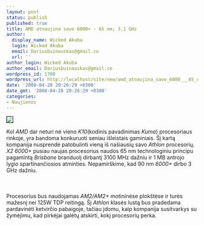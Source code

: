 ```yaml
---
layout: post
status: publish
published: true
title: AMD atnaujina savo 6000+ - 65 nm; 3,1 GHz
author:
  display_name: Wicked Akuba
  login: Wicked Akuba
  email: Dariusbuinauskas@gmail.co
  url: ''
author_login: Wicked Akuba
author_email: Dariusbuinauskas@gmail.co
wordpress_id: 1708
wordpress_url: http://localhost/site/new/amd_atnaujina_savo_6000___65_nm_3_1_ghz/
date: '2008-04-28 20:26:29 +0300'
date_gmt: '2008-04-28 20:26:29 +0300'
categories:
- Naujienos
---
```

<div class="imgright"><img src="http://www.technews.lt/upl/Failai/athlon64_6000+_cpu_s.jpg" border="1"></div>
<p>Kol <i>AMD</i> dar neturi nė vieno <i>K10</i>(kodinis pavadinimas <i>Kuma</i>) procesoriaus rinkoje, yra bandoma konkuruoti seniau išleistais gaminiais. Šį kartą kompanija nusprendė patobulinti vieną iš našiausių  savo <i>Athlon</i> procesorių. <i>X2 6000+</i> pusiau naujas procesorius naudos 65 nm technologiniu principu pagamintą <i>Brisbane</i> branduolį dirbantį 3100 MHz dažniu ir 1 MB antrojo lygio spartinančiosios atminties. Nepamirškime, kad 90 nm <i>6000+</i> dirbo 3 GHz dažniu.<br />
<br><br />
<br>Procesorius bus naudojamas <i>AM2/AM2+</i> motininėse plokštėse ir turės mažesnį nei 125W TDP reitingą. Šį <i>Athlon</i> klasės lustą bus pradedama pardavinėti ketvirčio pabaigoje, tačiau įdomu, kaip kompanija susitvarkys su žymėjimu, kad pirkėjai galėtų atskirti, kokį procesorių perka.<br />
<br></p>

